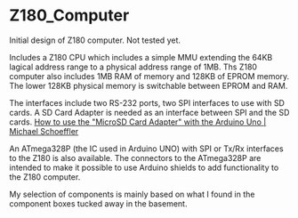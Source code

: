 # Z180_Computer
Initial design of Z180 computer. Not tested yet.

Includes a Z180 CPU which includes a simple MMU extending the 64KB lagical address range to a physical
address range of 1MB. Ths Z180 computer also includes 1MB RAM of memory and 128KB of EPROM memory.
The lower 128KB physical memory is switchable between EPROM and RAM.

The interfaces include two RS-232 ports, two SPI interfaces to use with SD cards.
A SD Card Adapter is needed as an interface between SPI and the SD cards.
[How to use the &quot;MicroSD Card Adapter&quot; with the Arduino Uno | Michael Schoeffler](https://mschoeffler.com/2017/02/22/how-to-use-the-microsd-card-adapter-with-the-arduino-uno/)

An ATmega328P (the IC used in Arduino UNO) with SPI or Tx/Rx interfaces to the Z180 is also available.
The connectors to the ATmega328P are intended to make it possible to use Arduino shields to add
functionality to the Z180 computer.

My selection of components is mainly based on what I found in the component boxes tucked away in the basement.
